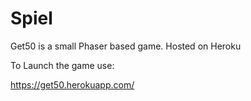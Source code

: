 # Spiel
Get50 is a small Phaser based game. Hosted on Heroku



To Launch the game use:



https://get50.herokuapp.com/